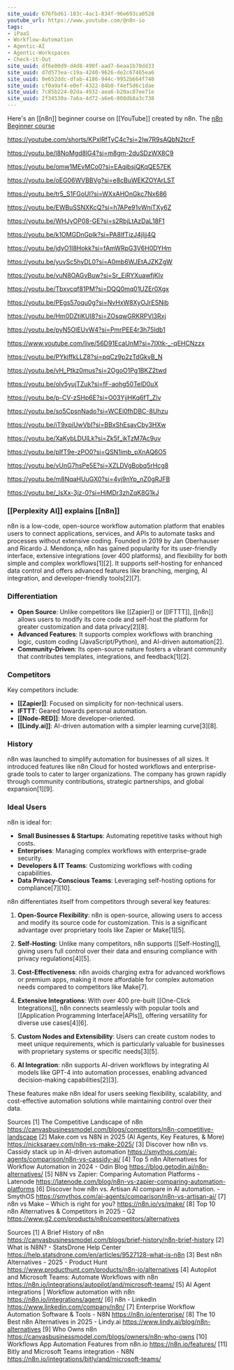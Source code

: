 ```yaml
---
site_uuid: 676fbd61-103c-4ac1-834f-96e693ca0528
youtube_url: https://www.youtube.com/@n8n-io
tags: 
- iPaaS
- Workflow-Automation
- Agentic-AI
- Agentic-Workspaces
- Check-it-Out
site_uuid: df6e00d9-d4d8-490f-aad7-6eaa1b70dd33
site_uuid: d7d573ea-c19a-4240-9626-de2c67465ea6
site_uuid: 0e652ddc-dfab-4186-944c-9952b664f740
site_uuid: cf0a9af4-e0ef-4322-84b0-f4ef5d6c1dae
site_uuid: 7c85b224-02da-4932-aea6-b20ac87ee71e
site_uuid: 2f34530a-7a6a-4d72-a6e6-008db8a3c738
---
```

Here's an [[n8n]] beginner course on [[YouTube]] created by n8n. The [n8n Beginner course](https://youtube.com/playlist?list=PLlET0GsrLUL59YbxstZE71WszP3pVnZfI&si=T8vhC2cKnjVlxh4u)

https://youtube.com/shorts/KPxlRfTyC4c?si=2Iw7R9sAQbN2tcrF

https://youtu.be/l8NoMgd8lG4?si=m8gm-2duSDzWX8C9

https://youtu.be/omw1MEvMCo0?si=EAqibsjQKqQE57EK

https://youtu.be/oEG06WVBBVg?si=e8cBuWEKZOYArLST

https://youtu.be/tr5_S1FGoUI?si=WXxAHOnGkc7Nx686

https://youtu.be/EWBuSSNXKcQ?si=h7APe91vWniTXy6Z

https://youtu.be/WHJyOP08-GE?si=s2RbjLtAzDaL18F1

https://youtu.be/k1OMGDnGpIk?si=PA8IfTizJ4jIjj4Q

https://youtu.be/jdyO1l8Hokk?si=fAmWRpG3V6H0DYHm

https://youtu.be/yuvSc5hyDL0?si=A0mb6WJEtAJZKZgW

https://youtu.be/vuN8OAGvBuw?si=Sr_EiRYXuawfjKlv

https://youtu.be/Tbxvcqf81PM?si=DQQ0mq01UZEr0Xgx

https://youtu.be/PEgs57oqu0g?si=NvHxW8XyOJrESNib

https://youtu.be/Hm0DZtiKUI8?si=ZOsqwGRKRPVl3Rxj

https://youtu.be/pyN5OlEUvW4?si=PmrPEE4r3h75Idb1

https://www.youtube.com/live/56D91EcaUnM?si=7IXtk-_-qEHCNzzx

https://youtu.be/PYkjffkLLZ8?si=pqCz9p2zTdGkvB_N

https://youtu.be/vH_Ptkz0mus?si=2OgoO1Pg1BKZ2twd

https://youtu.be/olv5yujTZuk?si=fF-aohg50TelD0uX

https://youtu.be/p-CV-zSHp6E?si=O03YjjHKq6fT_Zlv

https://youtu.be/so5CpsnNado?si=WCEi0fhDBC-8Uhzu

https://youtu.be/iT9xpiUwVbI?si=BBxShEsavCby3HXw

https://youtu.be/XaKybLDUlLk?si=Zk5f_ikTzM7Ac9uv

https://youtu.be/pIfT9e-zPO0?si=QSN1imb_pXnAQ6O5

https://youtu.be/vUnG7hsPe5E?si=XZLDVgBobq5rHcg8

https://youtu.be/m8NqaHUuGX0?si=4vj9nYp_nZ0gRJFB

https://youtu.be/_lsXx-3jz-0?si=HiMDr3zhZqK8G1kJ

### [[Perplexity AI]] explains [[n8n]]
n8n is a low-code, open-source workflow automation platform that enables users to connect applications, services, and APIs to automate tasks and processes without extensive coding. Founded in 2019 by Jan Oberhauser and Ricardo J. Mendonça, n8n has gained popularity for its user-friendly interface, extensive integrations (over 400 platforms), and flexibility for both simple and complex workflows[1][2]. It supports self-hosting for enhanced data control and offers advanced features like branching, merging, AI integration, and developer-friendly tools[2][7].

### Differentiation
- **Open Source**: Unlike competitors like [[Zapier]] or [[IFTTT]], [[n8n]] allows users to modify its core code and self-host the platform for greater customization and data privacy[2][8].
- **Advanced Features**: It supports complex workflows with branching logic, custom coding (JavaScript/Python), and AI-driven automation[2].
- **Community-Driven**: Its open-source nature fosters a vibrant community that contributes templates, integrations, and feedback[1][2].

### Competitors
Key competitors include:
- **[[Zapier]]**: Focused on simplicity for non-technical users.
- **IFTTT**: Geared towards personal automation.
- **[[Node-RED]]**: More developer-oriented.
- **[[Lindy.ai]]**: AI-driven automation with a simpler learning curve[3][8].

### History
n8n was launched to simplify automation for businesses of all sizes. It introduced features like n8n Cloud for hosted workflows and enterprise-grade tools to cater to larger organizations. The company has grown rapidly through community contributions, strategic partnerships, and global expansion[1][9].

### Ideal Users
n8n is ideal for:
- **Small Businesses & Startups**: Automating repetitive tasks without high costs.
- **Enterprises**: Managing complex workflows with enterprise-grade security.
- **Developers & IT Teams**: Customizing workflows with coding capabilities.
- **Data Privacy-Conscious Teams**: Leveraging self-hosting options for compliance[7][10].

n8n differentiates itself from competitors through several key features:

1. **Open-Source Flexibility**: n8n is open-source, allowing users to access and modify its source code for customization. This is a significant advantage over proprietary tools like Zapier or Make[1][5].

2. **Self-Hosting**: Unlike many competitors, n8n supports [[Self-Hosting]], giving users full control over their data and ensuring compliance with privacy regulations[4][5].

3. **Cost-Effectiveness**: n8n avoids charging extra for advanced workflows or premium apps, making it more affordable for complex automation needs compared to competitors like Make[7].

4. **Extensive Integrations**: With over 400 pre-built [[One-Click Integrations]], n8n connects seamlessly with popular tools and [[Application Programming Interface|APIs]], offering versatility for diverse use cases[4][6].

5. **Custom Nodes and Extensibility**: Users can create custom nodes to meet unique requirements, which is particularly valuable for businesses with proprietary systems or specific needs[3][5].

6. **AI Integration**: n8n supports AI-driven workflows by integrating AI models like GPT-4 into automation processes, enabling advanced decision-making capabilities[2][3].

These features make n8n ideal for users seeking flexibility, scalability, and cost-effective automation solutions while maintaining control over their data.

Sources
[1] The Competitive Landscape of n8n https://canvasbusinessmodel.com/blogs/competitors/n8n-competitive-landscape
[2] Make.com vs N8N in 2025 (AI Agents, Key Features, & More) https://nicksaraev.com/n8n-vs-make-2025/
[3] Discover how n8n vs. Cassidy stack up in AI-driven automation https://smythos.com/ai-agents/comparison/n8n-vs-cassidy-ai/
[4] Top 5 n8n Alternatives for Workflow Automation in 2024 - Odin Blog https://blog.getodin.ai/n8n-alternatives/
[5] N8N vs Zapier: Comparing Automation Platforms - Latenode https://latenode.com/blog/n8n-vs-zapier-comparing-automation-platforms
[6] Discover how n8n vs. Artisan AI compare in AI automation. - SmythOS https://smythos.com/ai-agents/comparison/n8n-vs-artisan-ai/
[7] n8n vs Make – Which is right for you? https://n8n.io/vs/make/
[8] Top 10 n8n Alternatives & Competitors in 2025 - G2 https://www.g2.com/products/n8n/competitors/alternatives


Sources
[1] A Brief History of n8n https://canvasbusinessmodel.com/blogs/brief-history/n8n-brief-history
[2] What is N8N? - StatsDrone Help Center https://help.statsdrone.com/en/articles/9527128-what-is-n8n
[3] Best n8n Alternatives - 2025 - Product Hunt https://www.producthunt.com/products/n8n-io/alternatives
[4] Autopilot and Microsoft Teams: Automate Workflows with n8n https://n8n.io/integrations/autopilot/and/microsoft-teams/
[5] AI Agent integrations | Workflow automation with n8n https://n8n.io/integrations/agent/
[6] n8n - LinkedIn https://www.linkedin.com/company/n8n/
[7] Enterprise Workflow Automation Software & Tools - N8N https://n8n.io/enterprise/
[8] The 10 Best n8n Alternatives in 2025 - Lindy.ai https://www.lindy.ai/blog/n8n-alternatives
[9] Who Owns n8n https://canvasbusinessmodel.com/blogs/owners/n8n-who-owns
[10] Workflows App Automation Features from n8n.io https://n8n.io/features/
[11] Bitly and Microsoft Teams integration - N8N https://n8n.io/integrations/bitly/and/microsoft-teams/
